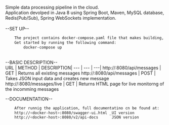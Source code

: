 Simple data processing pipeline in the cloud.<br>
Application devolped in Java 8 using Spring Boot, Maven, MySQL database, Redis(Pub/Sub), Spring WebSockets implementation.<br>
<br>
--SET UP--<br>
```sh
    The project contains docker-compose.yaml file that makes building, testing and then runnig the application easy.
    Get started by running the following command:
        docker-compose up
```
<br>
--BASIC DESCRIPTION--<br>
URL | METHOD | DESCRIPTION|
--- | --- | ---|
http://<docker-host>:8080/api/messages | GET | Returns all existing messages
http://<docker-host>:8080/api/messages | POST | Takes JSON input data and creates new message
http://<docker-host>:8080/messages/live | GET | Returns HTML page for live monitorng of the incomming messages
 
--DOCUMENTATION--<br>
```sh
    After runnig the application, full documentatino cn be found at:
    http://<docker-host>:8080/swagger-ui.html _UI version
    http://<docker-host>:8080/v2/api-docs      JSON version
```
